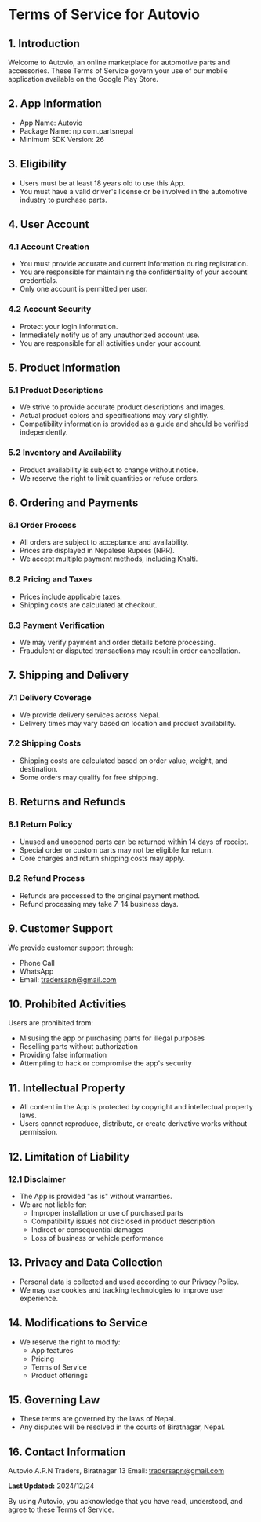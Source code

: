 # Terms of Service for Autovio

## 1. Introduction

Welcome to Autovio, an online marketplace for automotive parts and accessories. These Terms of Service govern your use of our mobile application available on the Google Play Store.

## 2. App Information
- App Name: Autovio
- Package Name: np.com.partsnepal
- Minimum SDK Version: 26

## 3. Eligibility

- Users must be at least 18 years old to use this App.
- You must have a valid driver's license or be involved in the automotive industry to purchase parts.

## 4. User Account

### 4.1 Account Creation
- You must provide accurate and current information during registration.
- You are responsible for maintaining the confidentiality of your account credentials.
- Only one account is permitted per user.

### 4.2 Account Security
- Protect your login information.
- Immediately notify us of any unauthorized account use.
- You are responsible for all activities under your account.

## 5. Product Information

### 5.1 Product Descriptions
- We strive to provide accurate product descriptions and images.
- Actual product colors and specifications may vary slightly.
- Compatibility information is provided as a guide and should be verified independently.

### 5.2 Inventory and Availability
- Product availability is subject to change without notice.
- We reserve the right to limit quantities or refuse orders.

## 6. Ordering and Payments

### 6.1 Order Process
- All orders are subject to acceptance and availability.
- Prices are displayed in Nepalese Rupees (NPR).
- We accept multiple payment methods, including Khalti.

### 6.2 Pricing and Taxes
- Prices include applicable taxes.
- Shipping costs are calculated at checkout.

### 6.3 Payment Verification
- We may verify payment and order details before processing.
- Fraudulent or disputed transactions may result in order cancellation.

## 7. Shipping and Delivery

### 7.1 Delivery Coverage
- We provide delivery services across Nepal.
- Delivery times may vary based on location and product availability.

### 7.2 Shipping Costs
- Shipping costs are calculated based on order value, weight, and destination.
- Some orders may qualify for free shipping.

## 8. Returns and Refunds

### 8.1 Return Policy
- Unused and unopened parts can be returned within 14 days of receipt.
- Special order or custom parts may not be eligible for return.
- Core charges and return shipping costs may apply.

### 8.2 Refund Process
- Refunds are processed to the original payment method.
- Refund processing may take 7-14 business days.

## 9. Customer Support

We provide customer support through:
- Phone Call
- WhatsApp
- Email: tradersapn@gmail.com

## 10. Prohibited Activities

Users are prohibited from:
- Misusing the app or purchasing parts for illegal purposes
- Reselling parts without authorization
- Providing false information
- Attempting to hack or compromise the app's security

## 11. Intellectual Property

- All content in the App is protected by copyright and intellectual property laws.
- Users cannot reproduce, distribute, or create derivative works without permission.

## 12. Limitation of Liability

### 12.1 Disclaimer
- The App is provided "as is" without warranties.
- We are not liable for:
  * Improper installation or use of purchased parts
  * Compatibility issues not disclosed in product description
  * Indirect or consequential damages
  * Loss of business or vehicle performance

## 13. Privacy and Data Collection

- Personal data is collected and used according to our Privacy Policy.
- We may use cookies and tracking technologies to improve user experience.

## 14. Modifications to Service

- We reserve the right to modify:
  * App features
  * Pricing
  * Terms of Service
  * Product offerings

## 15. Governing Law

- These terms are governed by the laws of Nepal.
- Any disputes will be resolved in the courts of Biratnagar, Nepal.

## 16. Contact Information

Autovio
A.P.N Traders, Biratnagar 13
Email: tradersapn@gmail.com

**Last Updated:** 2024/12/24

By using Autovio, you acknowledge that you have read, understood, and agree to these Terms of Service.
